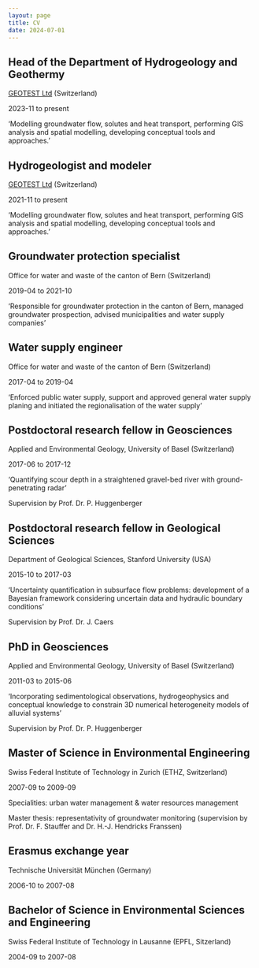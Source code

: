 ```yaml
---
layout: page
title: CV
date: 2024-07-01
---
```


<div class="pub">
	<h2>Head of the Department of Hydrogeology and Geothermy</h2>
	<p class="authors"><a href="https://www.geotest.ch/en">GEOTEST Ltd</a> (Switzerland)</p>
	<p class="journal"> 2023-11 to present</p>
	<p>&#8216;Modelling groundwater flow, solutes and heat transport, performing GIS analysis and spatial
modelling, developing conceptual tools and approaches.&#8217; </p>
</div>
<div class="pub">
	<h2>Hydrogeologist and modeler</h2>
	<p class="authors"><a href="https://www.geotest.ch/en">GEOTEST Ltd</a> (Switzerland)</p>
	<p class="journal"> 2021-11 to present</p>
	<p>&#8216;Modelling groundwater flow, solutes and heat transport, performing GIS analysis and spatial
modelling, developing conceptual tools and approaches.&#8217; </p>
</div>
<div class="pub">
	<h2>Groundwater protection specialist</h2>
	<p class="authors">Office for water and waste of the canton of Bern (Switzerland)</p>
	<p class="journal"> 2019-04 to 2021-10</p>
	<p>&#8216;Responsible for groundwater protection in the canton of Bern, managed groundwater
prospection, advised municipalities and water supply companies&#8217; </p>
</div>
<div class="pub">
	<h2>Water supply engineer</h2>
	<p class="authors">Office for water and waste of the canton of Bern (Switzerland)</p>
	<p class="journal"> 2017-04 to 2019-04</p>
	<p>&#8216;Enforced public water supply, support and approved general water supply planing and
initiated the regionalisation of the water supply&#8217; </p>
</div>
<div class="pub">
	<h2>Postdoctoral research fellow in Geosciences</h2>
	<p class="authors">Applied and Environmental Geology, University of Basel (Switzerland)</p>
	<p class="journal"> 2017-06 to 2017-12</p>
	<p>&#8216;Quantifying scour depth in a straightened gravel-bed
            river with ground-penetrating radar&#8217; </p>
	<p>Supervision by Prof. Dr. P. Huggenberger</p>
</div>
<div class="pub">
	<h2>Postdoctoral research fellow in Geological Sciences</h2>
	<p class="authors">Department of Geological Sciences, Stanford University (USA)</p>
	<p class="journal"> 2015-10 to 2017-03</p>
	<p>&#8216;Uncertainty quantification in subsurface flow problems: development of a
            Bayesian framework considering uncertain data and hydraulic boundary
            conditions&#8217;</p>
	<p>Supervision by Prof. Dr. J. Caers</p>
</div>
<div class="pub">
	<h2>PhD in Geosciences</h2>
	<p class="authors">Applied and Environmental Geology, University of Basel (Switzerland)</p>
	<p class="journal"> 2011-03 to 2015-06</p>
	<p>&#8216;Incorporating sedimentological observations, hydrogeophysics and conceptual
knowledge to constrain 3D numerical heterogeneity models of alluvial systems&#8217; </p>
	<p>Supervision by Prof. Dr. P. Huggenberger</p>
</div>
<div class="pub">
	<h2>Master of Science in Environmental Engineering</h2>
	<p class="authors">Swiss Federal Institute of Technology in Zurich (ETHZ, Switzerland)</p>
	<p class="journal">2007-09 to 2009-09</p>
	<p>Specialities: urban water management &amp; water resources management</p>
	<p>Master thesis: representativity of groundwater monitoring (supervision by Prof. Dr.
F. Stauffer and Dr. H.-J. Hendricks Franssen)</p>
</div>
<div class="pub">
	<h2> Erasmus exchange year</h2>
	<p class="authors">Technische Universität München (Germany)</p>
	<p class="journal">2006-10 to 2007-08 </p>
	<!-- <p class="doi">DOI:&nbsp;<a target="_blank" href="http://dx.doi.org/10.1016/j.scitotenv.2013.09.100">10.1016/j.scitotenv.2013.09.100</a></p> -->
</div>
<div class="pub">
	<h2> Bachelor of Science in Environmental Sciences and Engineering</h2>
	<p class="authors">Swiss Federal Institute of Technology in Lausanne (EPFL, Sitzerland)</p>
	<p class="journal">2004-09 to 2007-08 </p>
	<!-- <p class="doi">DOI:&nbsp;<a target="_blank" href="http://dx.doi.org/10.1007/s00767-013-0220-x">10.1007/s00767-013-0220-x</a></p> -->
</div>

